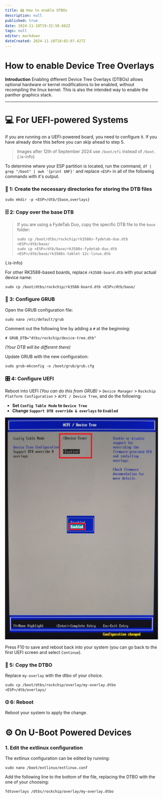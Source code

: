 ```yaml
---
title: 📟 How to enable DTBOs
description: null
published: true
date: 2024-11-10T19:32:58.662Z
tags: null
editor: markdown
dateCreated: 2024-11-10T18:02:07.427Z
---
```


# How to enable Device Tree Overlays

**Introduction**
Enabling different Device Tree Overlays (DTBOs) allows optional hardware or kernel modifications to be enabled, without recompiling the linux kernel.
This is also the intended way to enable the panthor graphics stack.

---

# 💻 For UEFI-powered Systems

If you are running on a UEFI-powered board, you need to configure it.
If you have already done this before you can skip ahead to step 5.

> Images after 12th of September 2024 use `/boot/efi` instead of `/boot`.
> {.is-info}

To determine where your ESP partition is located, run the command,
`df | grep "/boot" | awk '{print $NF}'` and replace `<ESP>` in all of the following commands with it's output.

### 📁 1: Create the necessary directories for storing the DTB files

```
sudo mkdir -p <ESP>/dtb/{base,overlays}
```

### 🗄️ 2: Copy over the base DTB

> If you are using a FydeTab Duo, copy the specific DTB file to the `base` folder:
>
> ```
> sudo cp /boot/dtbs/rockchip/rk3588s-fydetab-duo.dtb <ESP>/dtb/base/
> sudo cp <ESP>/dtb/base/rk3588s-fydetab-duo.dtb <ESP>/dtb/base/rk3588s-tablet-12c-linux.dtb
> ```

{.is-info}

For other RK3588-based boards, replace `rk3588-board.dtb` with your actual device name:

```
sudo cp /boot/dtbs/rockchip/rk3588-board.dtb <ESP>/dtb/base/
```

### 🫘 3: Configure GRUB

Open the GRUB configuration file:

```
sudo nano /etc/default/grub
```

Comment out the following line by adding a `#` at the beginning:

```
# GRUB_DTB="dtbs/rockchip/device-tree.dtb"
```

_(Your DTB will be different there)_

Update GRUB with the new configuration:

```
sudo grub-mkconfig -o /boot/grub/grub.cfg
```

### 🎛️ 4: Configure UEFI

Reboot into UEFI _(You can do this from GRUB)_ > `Device Manager` > `Rockchip Platform Configuration` > `ACPI / Device Tree`, and do the following:

- **Set `Config Table Mode` to `Device Tree`**
- **Change `Support DTB override & overlays` to `Enabled`**

![](/panthor/enable_tree_dtb_in_uefi.jpg)

Press F10 to save and reboot back into your system (you can go back to the first UEFI screen and select `Continue`).

### 🔄 5: Copy the DTBO

Replace `my-overlay` with the dtbo of your choice.

```
sudo cp /boot/dtbs/rockchip/overlay/my-overlay.dtbo <ESP>/dtb/overlays/
```

### ⏼ 6: Reboot

Reboot your system to apply the change.

# ⚙️ On U-Boot Powered Devices

### 1. Edit the extlinux configuration

The extlinux configuration can be edited by running:

```
sudo nano /boot/extlinux/extlinux.conf
```

Add the following line to the bottom of the file, replacing the DTBO with the one of your choosing:

```
fdtoverlays /dtbs/rockchip/overlay/my-overlay.dtbo
```

